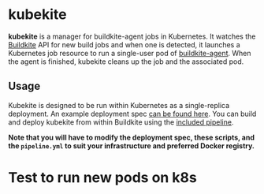 # kubekite
**kubekite** is a manager for buildkite-agent jobs in Kubernetes.  It watches the [Buildkite](https://buildkite.com) API for new build jobs and when one is detected, it launches a Kubernetes job resource to run a single-user pod of [buildkite-agent](https://github.com/buildkite/agent).  When the agent is finished, kubekite cleans up the job and the associated pod.

## Usage
Kubekite is designed to be run within Kubernetes as a single-replica deployment.  An example deployment spec [can be found here](https://github.com/webflow/kubekite/blob/master/kube-deploy/your-cluster-name.yourdomain.com/deployment.yaml).  You can build and deploy kubekite from within Buildkite using the [included pipeline](https://github.com/webflow/kubekite/tree/master/.buildkite).  

**Note that you will have to modify the deployment spec, these scripts, and the `pipeline.yml` to suit your infrastructure and preferred Docker registry.**

# Test to run new pods on k8s